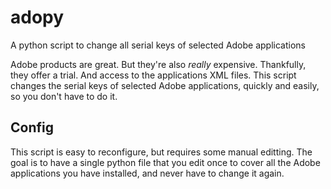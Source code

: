 # adopy
A python script to change all serial keys of selected Adobe applications

Adobe products are great. But they're also *really* expensive. Thankfully, they offer a trial. And access to the applications XML files. This script changes the serial keys of selected Adobe applications, quickly and easily, so you don't have to do it. 

## Config

This script is easy to reconfigure, but requires some manual editting. The goal is to have a single python file that you edit once to cover all the Adobe applications you have installed, and never have to change it again.

